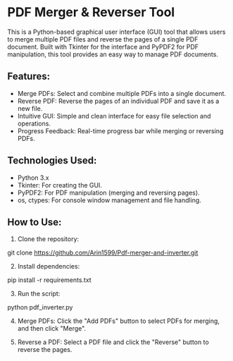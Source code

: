 # PDF Merger & Reverser Tool

This is a Python-based graphical user interface (GUI) tool that allows users to merge multiple PDF files and reverse the pages of a single PDF document. Built with Tkinter for the interface and PyPDF2 for PDF manipulation, this tool provides an easy way to manage PDF documents.

## Features:
- Merge PDFs: Select and combine multiple PDFs into a single document.
- Reverse PDF: Reverse the pages of an individual PDF and save it as a new file.
- Intuitive GUI: Simple and clean interface for easy file selection and operations.
- Progress Feedback: Real-time progress bar while merging or reversing PDFs.

## Technologies Used:
- Python 3.x
- Tkinter: For creating the GUI.
- PyPDF2: For PDF manipulation (merging and reversing pages).
- os, ctypes: For console window management and file handling.

## How to Use:
1. Clone the repository:

git clone https://github.com/Arin1599/Pdf-merger-and-inverter.git


2. Install dependencies:

pip install -r requirements.txt


3. Run the script:

python pdf_inverter.py


4. Merge PDFs: Click the "Add PDFs" button to select PDFs for merging, and then click "Merge".

5. Reverse a PDF: Select a PDF file and click the "Reverse" button to reverse the pages.